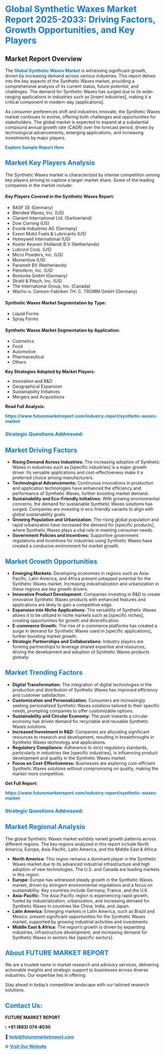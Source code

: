<h1 style="color: #007BFF;">Global Synthetic Waxes Market Report 2025-2033: Driving Factors, Growth Opportunities, and Key Players</h1>

<section id="overview">
<h2>Market Report Overview</h2>
<p>The <a href="https://www.futuremarketreport.com/industry-report/synthetic-waxes-market" style="color: #007BFF; text-decoration: none;"><strong>Global Synthetic Waxes Market</strong></a> is witnessing significant growth, driven by increasing demand across various industries. This report delves into the key aspects of the Synthetic Waxes market, providing a comprehensive analysis of its current status, future potential, and challenges. The demand for Synthetic Waxes has surged due to its wide-ranging applications in industries such as [insert industries], making it a critical component in modern-day [applications].</p>
<p>As consumer preferences shift and industries innovate, the Synthetic Waxes market continues to evolve, offering both challenges and opportunities for stakeholders. The global market is expected to expand at a substantial compound annual growth rate (CAGR) over the forecast period, driven by technological advancements, emerging applications, and increasing investments by major players.</p>
</section>

<section id="overview">
<p><a href="https://www.futuremarketreport.com/request-sample/reportId=83231" style="color: #007BFF; text-decoration: none;"><strong>Explore Sample Report Here</strong></a></p>
</section>

<section id="key-players">
<h2 style="color: #007BFF;">Market Key Players Analysis</h2>
<p>The Synthetic Waxes market is characterized by intense competition among key players striving to capture a larger market share. Some of the leading companies in the market include:</p>
<h4>Key Players Covered in the Synthetic Waxes Report:</h4>
<ul><li>BASF SE (Germany)</li><li>Blended Waxes, Inc. (US)</li><li>Clariant International Ltd. (Switzerland)</li><li>Dow Corning (US)</li><li>Evonik Industries AG (Germany)</li><li>Exxon Mobil Fuels &amp; Lubricants (US)</li><li>Honeywell International (US)</li><li>Koster Keunen (Holland) B.V (Netherlands)</li><li>Lubrizol Corp. (US)</li><li>Micro Powders, Inc. (US)</li><li>Momentive (US)</li><li>Paramelt BV (Netherlands)</li><li>Petroferm, Inc. (US)</li><li>Romonta GmbH (Germany)</li><li>Strahl &amp; Pitsch, Inc. (US)</li><li>The International Group, Inc. (Canada)</li><li>Wachs-u. Ceresin-Fabriken TH. C. TROMM GmbH (Germany)</li></ul>
<h4>Synthetic Waxes Market Segmentation by Type:</h4>
<ul><li>Liquid Forms</li><li>Spray Forms</li></ul>

<h4>Synthetic Waxes Market Segmentation by Application:</h4>
<ul><li>Cosmetics</li><li>Food</li><li>Automotive</li><li>Pharmaceutical</li><li>Others</li></ul>
<p><strong>Key Strategies Adopted by Market Players:</strong></p>
<ul>
<li>Innovation and R&D</li>
<li>Geographical Expansion</li>
<li>Sustainability Initiatives</li>
<li>Mergers and Acquisitions</li>
</ul>
</section>

<section>
<p><strong>Read Full Analysis: </strong></p><a href="https://www.futuremarketreport.com/industry-report/synthetic-waxes-market" style="color: #007BFF; text-decoration: none;"><strong>https://www.futuremarketreport.com/industry-report/synthetic-waxes-market</strong></a>
<h3 style="color: #007BFF;">Strategic Questions Addressed:</h3>
</section>

<section id="driving-factors">
<h2 style="color: #007BFF;">Market Driving Factors</h2>
<ul>
<li><strong>Rising Demand Across Industries:</strong> The increasing adoption of Synthetic Waxes in industries such as [specific industries] is a major growth driver. Its versatile applications and cost-effectiveness make it a preferred choice among manufacturers.</li>
<li><strong>Technological Advancements:</strong> Continuous innovations in production and application technologies have enhanced the efficiency and performance of Synthetic Waxes, further boosting market demand.</li>
<li><strong>Sustainability and Eco-Friendly Initiatives:</strong> With growing environmental concerns, the demand for sustainable Synthetic Waxes solutions has surged. Companies are investing in eco-friendly variants to align with global sustainability goals.</li>
<li><strong>Growing Population and Urbanization:</strong> The rising global population and rapid urbanization have increased the demand for [specific products], where Synthetic Waxes plays a vital role in meeting consumer needs.</li>
<li><strong>Government Policies and Incentives:</strong> Supportive government regulations and incentives for industries using Synthetic Waxes have created a conducive environment for market growth.</li>
</ul>
</section>

<section id="growth-opportunities">
<h2 style="color: #007BFF;">Market Growth Opportunities</h2>
<ul>
<li><strong>Emerging Markets:</strong> Developing economies in regions such as Asia-Pacific, Latin America, and Africa present untapped potential for the Synthetic Waxes market. Increasing industrialization and urbanization in these regions are key growth drivers.</li>
<li><strong>Innovative Product Development:</strong> Companies investing in R&D to create innovative Synthetic Waxes products with enhanced features and applications are likely to gain a competitive edge.</li>
<li><strong>Expansion into Niche Applications:</strong> The versatility of Synthetic Waxes allows it to be utilized in niche markets such as [specific niches], creating opportunities for growth and diversification.</li>
<li><strong>E-commerce Growth:</strong> The rise of e-commerce platforms has created a surge in demand for Synthetic Waxes used in [specific applications], further boosting market growth.</li>
<li><strong>Strategic Partnerships and Collaborations:</strong> Industry players are forming partnerships to leverage shared expertise and resources, driving the development and adoption of Synthetic Waxes products globally.</li>
</ul>
</section>

<section id="trending-factors">
<h2 style="color: #007BFF;">Market Trending Factors</h2>
<ul>
<li><strong>Digital Transformation:</strong> The integration of digital technologies in the production and distribution of Synthetic Waxes has improved efficiency and customer satisfaction.</li>
<li><strong>Customization and Personalization:</strong> Consumers are increasingly seeking personalized Synthetic Waxes solutions tailored to their specific needs, prompting companies to offer customizable options.</li>
<li><strong>Sustainability and Circular Economy:</strong> The push towards a circular economy has driven demand for recyclable and reusable Synthetic Waxes solutions.</li>
<li><strong>Increased Investment in R&D:</strong> Companies are allocating significant resources to research and development, resulting in breakthroughs in Synthetic Waxes technology and applications.</li>
<li><strong>Regulatory Compliance:</strong> Adherence to strict regulatory standards, particularly in industries like [specific industries], is influencing product development and quality in the Synthetic Waxes market.</li>
<li><strong>Focus on Cost-Effectiveness:</strong> Businesses are exploring cost-efficient Synthetic Waxes solutions without compromising on quality, making the market more competitive.</li>
</ul>
</section>

<section>
<p><strong>Get Full Report: </strong></p><a href="https://www.futuremarketreport.com/industry-report/synthetic-waxes-market" style="color: #007BFF; text-decoration: none;"><strong>https://www.futuremarketreport.com/industry-report/synthetic-waxes-market</strong></a>
<h3 style="color: #007BFF;">Strategic Questions Addressed:</h3>
</section>


<section id="regional-analysis">
<h2 style="color: #007BFF;">Market Regional Analysis</h2>
<p>The global Synthetic Waxes market exhibits varied growth patterns across different regions. The key regions analyzed in this report include North America, Europe, Asia-Pacific, Latin America, and the Middle East & Africa:</p>
<ul>
<li><strong>North America:</strong> This region remains a dominant player in the Synthetic Waxes market due to its advanced industrial infrastructure and high adoption of new technologies. The U.S. and Canada are leading markets in this region.</li>
<li><strong>Europe:</strong> Europe has witnessed steady growth in the Synthetic Waxes market, driven by stringent environmental regulations and a focus on sustainability. Key countries include Germany, France, and the U.K.</li>
<li><strong>Asia-Pacific:</strong> The Asia-Pacific region is experiencing rapid growth, fueled by industrialization, urbanization, and increasing demand for Synthetic Waxes in countries like China, India, and Japan.</li>
<li><strong>Latin America:</strong> Emerging markets in Latin America, such as Brazil and Mexico, present significant opportunities for the Synthetic Waxes market, supported by growing industrial activities and investments.</li>
<li><strong>Middle East & Africa:</strong> The region’s growth is driven by expanding industries, infrastructure development, and increasing demand for Synthetic Waxes in sectors like [specific sectors].</li>
</ul>
</section>

<footer>
<h2 style="color: #007BFF;">About FUTURE MARKET REPORT</h2>
<p>We are a trusted name in market research and advisory services, delivering actionable insights and strategic support to businesses across diverse industries. Our expertise lies in offering:</p>

<p>Stay ahead in today’s competitive landscape with our tailored research solutions.</p>

<h2 style="color: #007BFF;">Contact Us:</h2>
<p><strong>FUTURE MARKET REPORT</strong></p>
<p>📞 <strong>+91 (883) 074-8030</strong></p>
<p>📧 <strong><a href="mailto:help@futuremarketreport.com" style="color: #007BFF;">help@futuremarketreport.com</a></strong></p>
<p>🌐 <strong><a href="https://www.futuremarketreport.com/" style="color: #007BFF;">Visit Our Website</a></strong></p>
</footer>